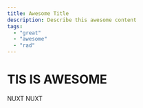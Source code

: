 ```yaml
---
title: Awesome Title
description: Describe this awesome content
tags:
  - "great"
  - "awesome"
  - "rad"
---
```


# TIS IS AWESOME

NUXT NUXT